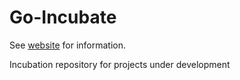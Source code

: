# Go-Incubate

See [website](https://adaickalavan.github.io/portfolio/) for information.

Incubation repository for projects under development